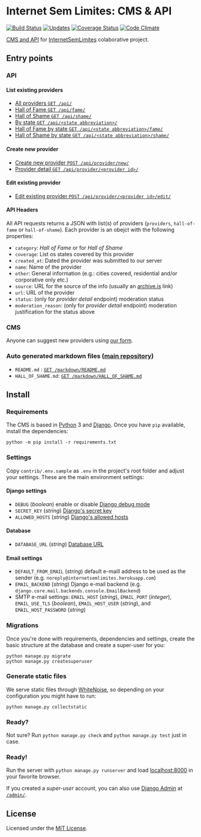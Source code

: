 # Internet Sem Limites: CMS & API

[![Build Status](https://travis-ci.org/InternetSemLimites/PublicAPI.svg?branch=master)](https://travis-ci.org/InternetSemLimites/PublicAPI)
[![Updates](https://pyup.io/repos/github/internetsemlimites/publicapi/shield.svg)](https://pyup.io/repos/github/internetsemlimites/publicapi/)
[![Coverage Status](https://coveralls.io/repos/github/InternetSemLimites/PublicAPI/badge.svg?branch=master)](https://coveralls.io/github/InternetSemLimites/PublicAPI?branch=master)
[![Code Climate](https://codeclimate.com/github/InternetSemLimites/PublicAPI/badges/gpa.svg)](https://codeclimate.com/github/InternetSemLimites/PublicAPI)

[CMS and API](https://internetsemlimites.herokuapp.com) for [InternetSemLimites](http://internetsemlimites.github.io/) colaborative project.

## Entry points

### API

#### List existing providers

* [All providers `GET /api/`](https://internetsemlimites.herokuapp.com/api/)
* [Hall of Fame `GET /api/fame/`](https://internetsemlimites.herokuapp.com/api/fame/)
* [Hall of Shame `GET /api/shame/`](https://internetsemlimites.herokuapp.com/api/shame/)
* [By state `GET /api/<state abbreviation>/`](https://internetsemlimites.herokuapp.com/api/sc/)
* [Hall of Fame by state `GET /api/<state abbreviation>/fame/`](https://internetsemlimites.herokuapp.com/api/sc/fame/) 
* [Hall of Shame by state `GET /api/<state abbreviation>/shame/`](https://internetsemlimites.herokuapp.com/api/sc/shame/)

#### Create new provider
* [Create new provider `POST /api/provider/new/`](https://internetsemlimites.herokuapp.com/api/provider/42/)
* [Provider detail `GET /api/provider/<provider id>/`](https://internetsemlimites.herokuapp.com/api/provider/42/)

#### Edit existing provider
* [Edit existing provider `POST /api/provider/<provider id>/edit/`](https://internetsemlimites.herokuapp.com/api/provider/42/edit/)

#### API Headers

All API requests returns a JSON with list(s) of providers (`providers`, `hall-of-fame` or `hall-of-shame`). Each provider is an obejct with the following properties:

* `category`: _Hall of Fame_ or for _Hall of Shame_
* `coverage`: List os states covered by this provider
* `created_at`: Dated the provider was submitted to our server
* `name`: Name of the provider
* `other`: General information (e.g.: cities covered, residential and/or corporative only etc.)
* `source`: URL for the source of the info (usually an  [archive.is](http://archive.is) link)
* `url`: URL of the provider
* `status`: (only for _provider detail_ endpoint) moderation status
* `moderation_reason`: (only for _provider detail_ endpoint) moderation justification for the status above

### CMS

Anyone can suggest new providers using [our form](https://internetsemlimites.herokuapp.com/new/).

### Auto generated markdown files ([main repository](https://github.com/InternetSemLimites/InternetSemLimites))

* `README.md` : [`GET /markdown/README.md`](https://internetsemlimites.herokuapp.com//markdown/README.md)
* `HALL_OF_SHAME.md`: [`GET /markdown/HALL_OF_SHAME.md`](https://internetsemlimites.herokuapp.com/markdown/HALL_OF_SHAME.md)

## Install

### Requirements

The CMS is based in [Python](http://python.org) 3 and [Django](http://djangoproject.com). Once you have `pip` available, install the dependencies:

```console
python -m pip install -r requirements.txt
```

### Settings

Copy `contrib/.env.sample` as `.env` in the project's root folder and adjust your settings. These are the main environment settings:

#### Django settings

* `DEBUG` (_boolean_) enable or disable [Django debug mode](https://docs.djangoproject.com/en/1.9/ref/settings/#debug)
* `SECRET_KEY` (_string_) [Django's secret key](https://docs.djangoproject.com/en/1.9/ref/settings/#std:setting-SECRET_KEY)
* `ALLOWED_HOSTS` (_string_) [Django's allowed hosts](https://docs.djangoproject.com/en/1.9/ref/settings/#allowed-hosts)

#### Database

* `DATABASE_URL` (_string_) [Database URL](https://github.com/kennethreitz/dj-database-url#url-schema)

#### Email settings

* `DEFAULT_FROM_EMAIL` (_string_) default e-maill address to be used as the sender (e.g. `noreply@internetsemlimites.herokuapp.com`)
* `EMAIL_BACKEND` (_string_) Django e-mail backend (e.g. `django.core.mail.backends.console.EmailBackend`)
* SMTP e-mail settings: `EMAIL_HOST` (_string_), `EMAIL_PORT` (_integer_), `EMAIL_USE_TLS` (_boolean_), `EMAIL_HOST_USER` (_string_), and `EMAIL_HOST_PASSWORD` (_string_)

### Migrations

Once you're done with requirements, dependencies and settings, create the basic structure at the database and create a super-user for you:

```console
python manage.py migrate
python manage.py createsuperuser
```

### Generate static files

We serve static files through [WhiteNoise](http://whitenoise.evans.io), so depending on your configuration you might have to run:

```console
python manage.py collectstatic
```

### Ready?

Not sure? Run `python manage.py check` and `python manage.py test` just in case.

### Ready!

Run the server with `python manage.py runserver` and load [localhost:8000](http://localhost:8000) in your favorite browser.

If you created a _super-user_ account, you can also use [Django Admin](https://docs.djangoproject.com/en/stable/ref/contrib/admin/) at [`/admin/`](http://localhost:8000/admin/).

## License

Licensed under the [MIT License](LICENSE).
